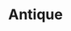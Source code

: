 ---
title: Antique
date: 
draft: false

# descripcion
description : Aros pasantes colgantes en plata 925 y cristal.

materials: Plata 925

color: 

dimensions: Largo 2,00 cm

code: 01-01-1075

type: "Aros"

categories: []

price: $2.740,00

price_eftvo: $2.330,00

# Images
# first image will be shown in the product page
images:
  # - image: "images/path_to_image"
  # La ubicacion de las imagenes es imagenes/Aros/Aros.Colgantes/01-01-1075-antique
  - image: "./images/aros/colgantes/01-01-1075-antique_a.jpg"
  - image: "./images/aros/colgantes/01-01-1075-antique_b.jpg"
---